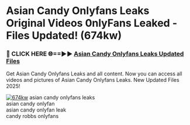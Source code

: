 # Asian Candy Onlyfans Leaks Original Videos 0nlyFans Leaked - Files Updated! (674kw)

<h3>🔴 CLICK HERE 🌐==►► <a href="https://tinyurl.com/x26r9saj" rel="nofollow">Asian Candy Onlyfans Leaks Updated Files</a></h3>

Get Asian Candy Onlyfans Leaks and all content. Now you can access all videos and pictures of Asian Candy Onlyfans Leaks. New Updated Files 2025!

[![674kw](https://i.imgur.com/LkgZPqh.gif)](https://tinyurl.com/x26r9saj)
asian candy onlyfans leaks<br>
asian candy onlyfan<br>
asian candy onlyfan leak<br>
candy robbs onlyfans